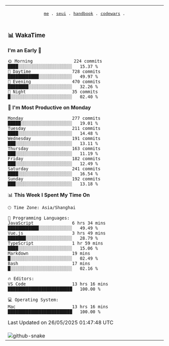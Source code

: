 
<div align="center">

<table>
<tr><td>
  <p align="center">
  <samp>
    <a href="https://github.com/SeaMmMm/SeaMmMm">me</a> .
    <a href="https://github.com/SeaMmMm/se-element">seui</a> .
    <a href="https://github.com/SeaMmMm/HandBook">handbook</a> .
    <a href="https://github.com/SeaMmMm/codeWars">codewars</a> .
  </samp>
    </p>
</td></tr>

<tr><td>

### 📊 WakaTime

<!--START_SECTION:waka-->
**I'm an Early 🐤** 

```text
🌞 Morning                224 commits         ████░░░░░░░░░░░░░░░░░░░░░   15.37 % 
🌆 Daytime                728 commits         ████████████░░░░░░░░░░░░░   49.97 % 
🌃 Evening                470 commits         ████████░░░░░░░░░░░░░░░░░   32.26 % 
🌙 Night                  35 commits          █░░░░░░░░░░░░░░░░░░░░░░░░   02.40 % 
```
📅 **I'm Most Productive on Monday** 

```text
Monday                   277 commits         █████░░░░░░░░░░░░░░░░░░░░   19.01 % 
Tuesday                  211 commits         ████░░░░░░░░░░░░░░░░░░░░░   14.48 % 
Wednesday                191 commits         ███░░░░░░░░░░░░░░░░░░░░░░   13.11 % 
Thursday                 163 commits         ███░░░░░░░░░░░░░░░░░░░░░░   11.19 % 
Friday                   182 commits         ███░░░░░░░░░░░░░░░░░░░░░░   12.49 % 
Saturday                 241 commits         ████░░░░░░░░░░░░░░░░░░░░░   16.54 % 
Sunday                   192 commits         ███░░░░░░░░░░░░░░░░░░░░░░   13.18 % 
```


📊 **This Week I Spent My Time On** 

```text
🕑︎ Time Zone: Asia/Shanghai

💬 Programming Languages: 
JavaScript               6 hrs 34 mins       ████████████░░░░░░░░░░░░░   49.49 % 
Vue.js                   3 hrs 49 mins       ███████░░░░░░░░░░░░░░░░░░   28.79 % 
TypeScript               1 hr 59 mins        ████░░░░░░░░░░░░░░░░░░░░░   15.06 % 
Markdown                 19 mins             █░░░░░░░░░░░░░░░░░░░░░░░░   02.49 % 
Bash                     17 mins             █░░░░░░░░░░░░░░░░░░░░░░░░   02.16 % 

🔥 Editors: 
VS Code                  13 hrs 16 mins      █████████████████████████   100.00 % 

💻 Operating System: 
Mac                      13 hrs 16 mins      █████████████████████████   100.00 % 
```


 Last Updated on 26/05/2025 01:47:48 UTC
<!--END_SECTION:waka-->
</td></tr>

<tr><td>
  <img alt="github-snake" src="profile-snake-contrib/github-user-contribution.svg"/>
</td></tr>

</table>
